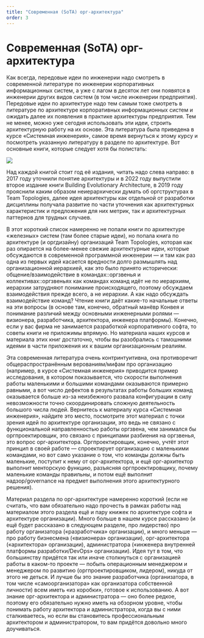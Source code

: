 ```yaml
---
title: "Современная (SoTA) орг-архитектура"
order: 3
---
```


# Современная (SoTA) орг-архитектура

Как всегда, передовые идеи по инженерии надо смотреть в современной литературе по инженерии корпоративных информационных систем, а уже с лагом в десяток лет они появятся в инженерии других видов систем (в том числе инженерии предприятия). Передовые идеи по архитектуре надо тем самым тоже смотреть в литературе по архитектуре корпоративных информационных систем и ожидать далее их появления в практике архитектуры предприятия. Тем не менее, можно уже сегодня использовать эти идеи, строить архитектурную работу на их основе. Эта литература была приведена в курсе «Системная инженерия», самое время вернуться к этому курсу и посмотреть указанную литературу в разделе по архитектуре. Вот основные книги, которые следует хотя бы полистать:

![](/ru/professional/systems-management/80.png)

Над каждой книгой стоит год её издания, читать надо слева направо: в 2017 году уточнили понятие архитектуры и в 2022 году выпустили второе издание книги Building Evolutionary Architecture, в 2019 году прояснили каким образом неиерархически думать об оргструктурах в Team Topologies, далее идея архитектуры как отдельной от разработки дисциплины получала развитие по части уточнения как архитектурных характеристик и предложения для них метрик, так и архитектурных паттернов для трудных случаев.

В этот короткий список намеренно не попали книги по архитектуре «железных» систем (там более старые идеи), но попала книга по архитектуре (и оргдизайну) организаций Team Topologies, которая как раз опирается на более-менее свежие архитектурные идеи, которые обсуждаются в современной программной инженерии — и там как раз одна из первых идей касается вредности долго размышлять над организационной иерархией, как это было принято исторически: общение/взаимодействие в командах::оргзвенья и коллективах::оргзвеньях как командах команд идёт не по иерархиям, иерархии затрудняют понимание происходящего, поэтому обсуждаем взаимодействия прежде всего, а не иерархии. А как надо обсуждать взаимодействие команд? Чтение книги даёт какие-то начальные ответы на эти вопросы (в основе там, конечно, обратный манёвр Конвея и понимание различий между основными инженерными ролями — визионера, разработчика, архитектора, инженера платформы). Конечно, если у вас фирма не занимается разработкой корпоративного софта, то советы книги не приложимы впрямую. Но материала наших курсов и материала этих книг достаточно, чтобы вы разобрались с тамошними идеями в части приложения их к вашим организационным реалиям.

Эта современная литература очень контринтуитивна, она противоречит общераспространённым верованиям/мифам про организацию (например, в курсе «Системная инженерия» приводится пример исследования, в котором показывается, что скорости выполнения работы маленькими и большими командами оказываются примерно равными, а вот число дефектов в результатах работы больших команд оказывается больше из-за неизбежного развала конфигурации в силу невозможности точно скоординировать сложную деятельность большого числа людей. Вернитесь к материалу курса «Системная инженерия», найдите это место, посмотрите этот материал с точки зрения идей по архитектуре организации, это ведь не связано с функциональной направленностью работы оргзвена, чем занимался бы оргпроектировщик, это связано с принципами разбиения на оргзвенья, это вопрос орг-архитектора. Оргпроектировщик, конечно, учтёт этот принцип в своей работе — спроектирует организацию с маленькими командами, но вот само указание о том, что команды должны быть маленькие, поступит к нему от орг-архитектора, и ещё орг-архитектор выполнит менторскую функцию, разъясняя оргпроектировщику, почему маленькие команды правильны, и потом ещё выполнит надзор/governance на предмет выполнения этого архитектурного решения).

Материал раздела по орг-архитектуре намеренно короткий (если не считать, что вам обязательно надо прочесть в рамках работы над материалом этого раздела ещё и пару книжек по архитектуре софта и архитектуре организации). Много больше в нашем курсе рассказано (и ещё будет рассказано в следующем разделе, про лидерство) про работу организатора («разработчика» организации), и много меньше — про работу бизнесмена («визионера» организации), орг-архитектора («архитектора» организации), администратора («инженера внутренней платформы разработки/DevOps» организации). Идея тут в том, что большинству придётся так или иначе столкнуться с организацией работы в каком-то проекте — побыть операционным менеджером и менеджером по развитию (оргпроектировщиком, лидером), никуда от этого не деться. И лучше бы это знание разработчика (организатора, в том числе «самоорганизатора» как организатора собственной личности) всем иметь «из коробки», готовое к использованию. А вот знание орг-архитектора и администратора — оно более редкое, поэтому его обязательно нужно иметь на обзорном уровне, чтобы понимать работу архитектора и администратора, когда вы с ними сталкиваетесь, но если вы становитесь профессиональным архитектором и администратором, то вам придётся довольно много доучиваться.
